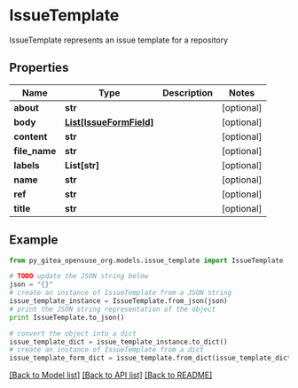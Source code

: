 # IssueTemplate

IssueTemplate represents an issue template for a repository

## Properties

Name | Type | Description | Notes
------------ | ------------- | ------------- | -------------
**about** | **str** |  | [optional] 
**body** | [**List[IssueFormField]**](IssueFormField.md) |  | [optional] 
**content** | **str** |  | [optional] 
**file_name** | **str** |  | [optional] 
**labels** | **List[str]** |  | [optional] 
**name** | **str** |  | [optional] 
**ref** | **str** |  | [optional] 
**title** | **str** |  | [optional] 

## Example

```python
from py_gitea_opensuse_org.models.issue_template import IssueTemplate

# TODO update the JSON string below
json = "{}"
# create an instance of IssueTemplate from a JSON string
issue_template_instance = IssueTemplate.from_json(json)
# print the JSON string representation of the object
print IssueTemplate.to_json()

# convert the object into a dict
issue_template_dict = issue_template_instance.to_dict()
# create an instance of IssueTemplate from a dict
issue_template_form_dict = issue_template.from_dict(issue_template_dict)
```
[[Back to Model list]](../README.md#documentation-for-models) [[Back to API list]](../README.md#documentation-for-api-endpoints) [[Back to README]](../README.md)



